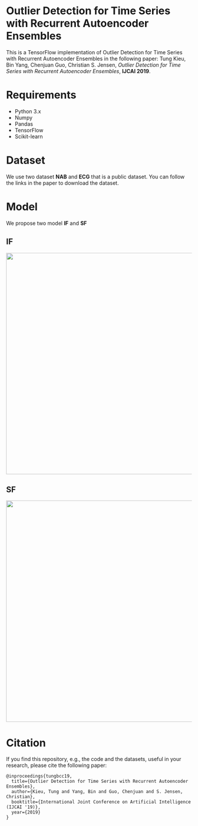 # Outlier Detection for Time Series with Recurrent Autoencoder Ensembles
This is a TensorFlow implementation of Outlier Detection for Time Series with Recurrent Autoencoder Ensembles in the following paper: 
Tung Kieu, Bin Yang, Chenjuan Guo, Christian S. Jensen, _Outlier Detection for Time Series with Recurrent Autoencoder Ensembles_, __IJCAI 2019__.

# Requirements
* Python 3.x
* Numpy
* Pandas
* TensorFlow
* Scikit-learn

# Dataset
We use two dataset __NAB__ and __ECG__ that is a public dataset. You can follow the links in the paper to download the dataset.

# Model
We propose two model __IF__ and __SF__

## IF
<img src="https://github.com/tungsomot/OED/blob/master/S-RNN-AE.png" width="600">

## SF
<img src="https://github.com/tungsomot/OED/blob/master/SC-S-RNN-AE.png" width="600">

# Citation
If you find this repository, e.g., the code and the datasets, useful in your research, please cite the following paper:

```
@inproceedings{tungbcc19,
  title={Outlier Detection for Time Series with Recurrent Autoencoder Ensembles},
  author={Kieu, Tung and Yang, Bin and Guo, Chenjuan and S. Jensen, Christian},
  booktitle={International Joint Conference on Artificial Intelligence (IJCAI '19)},
  year={2019}
}
``` 
